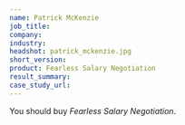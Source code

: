 ```yaml
---
name: Patrick McKenzie
job_title: 
company: 
industry: 
headshot: patrick_mckenzie.jpg
short_version: 
product: Fearless Salary Negotiation
result_summary: 
case_study_url: 
---
```


You should buy _Fearless Salary Negotiation_.